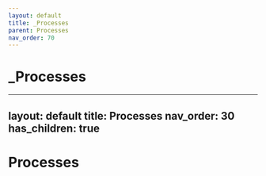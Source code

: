 ```yaml
---
layout: default
title: _Processes
parent: Processes
nav_order: 70
---
```

# _Processes

---
layout: default
title: Processes
nav_order: 30
has_children: true
---

# Processes
